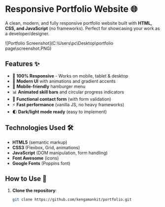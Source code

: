 # Responsive Portfolio Website 🌐

A clean, modern, and fully responsive portfolio website built with **HTML, CSS, and JavaScript** (no frameworks). Perfect for showcasing your work as a developer/designer.

![Portfolio Screenshot](C:\Users\pc\Desktop\portfolio page\screenshot.PNG)

## Features ✨

- 💯 **100% Responsive** - Works on mobile, tablet & desktop
- 🎨 **Modern UI** with animations and gradient accents
- 📱 **Mobile-friendly** hamburger menu
- 📊 **Animated skill bars** and circular progress indicators
- 📩 **Functional contact form** (with form validation)
- ⚡ **Fast performance** (vanilla JS, no heavy frameworks)
- 🌓 **Dark/light mode ready** (easy to implement)

## Technologies Used 🛠️

- **HTML5** (semantic markup)
- **CSS3** (Flexbox, Grid, animations)
- **JavaScript** (DOM manipulation, form handling)
- **Font Awesome** (icons)
- **Google Fonts** (Poppins font)

## How to Use 📝

1. **Clone the repository**:
   ```bash
   git clone https://github.com/kengamankit/portfolio.git
